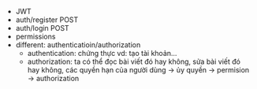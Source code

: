 - JWT
- auth/register POST
- auth/login POST
- permissions
- different: authenticatioin/authorization
  + authentication: chứng thực vd: tạo tài khoản...
  + authorization: ta có thể đọc bài viết đó hay không, sửa bài viết đó hay không, các quyền hạn của người dùng -> ủy quyền -> permision -> authorization
